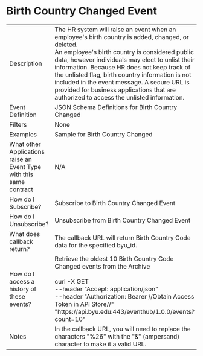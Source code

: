 # Birth Country Changed Event

<table align="center">
    <tr>
        <td>Description</td>
        <td>The HR system will raise an event when an employee's birth country is added, changed, or deleted.<br>An employee's birth country is considered public data, however individuals may elect to unlist their information. Because HR does not keep track of the unlisted flag, birth country information is not included in the event message. A secure URL is provided for business applications that are authorized to access the unlisted information.</td>
    </tr>
    <tr>
        <td>Event Definition</td>
        <td>JSON Schema Definitions for Birth Country Changed</td>
    </tr>
    <tr>
        <td>Filters</td>
        <td>None</td>
    </tr>
    <tr>
        <td>Examples</td>
        <td>Sample for Birth Country Changed</td>
    </tr>
    <tr>
        <td>What other Applications raise an Event Type with this same contract</td>
        <td>N/A</td>
    </tr>
    <tr>
        <td>How do I Subscribe?</td>
        <td>Subscribe to Birth Country Changed Event</td>
    </tr>
    <tr>
        <td>How do I Unsubscribe?</td>
        <td>Unsubscribe from Birth Country Changed Event</td>
    </tr>
    <tr>
        <td>What does callback return?</td>
        <td>The callback URL will return Birth Country Code data for the specified byu_id.</td>
    </tr>
    <tr>
        <td>How do I access a history of these events?</td>
        <td>Retrieve the oldest 10 Birth Country Code Changed events from the Archive<br><br>curl -X GET<br>--header "Accept: application/json" <br>--header "Authorization: Bearer //Obtain Access Token in API Store//" <br>"https://<span></span>api.byu.edu:443/eventhub/1.0.0/events?count=10"</td>
    </tr>
    <tr>
        <td>Notes</td>
        <td>In the callback URL, you will need to replace the characters "%26" with the "&" (ampersand) character to make it a valid URL.</td>
    </tr>
</table>

